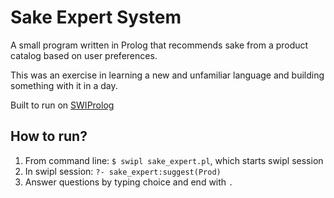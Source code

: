 # Sake Expert System

A small program written in Prolog that recommends sake from a product catalog based on user preferences.

This was an exercise in learning a new and unfamiliar language and building
something with it in a day.

Built to run on [SWIProlog](https://www.swi-prolog.org/)

## How to run?
1. From command line: `$ swipl sake_expert.pl`, which starts swipl session
2. In swipl session: `?- sake_expert:suggest(Prod)`
3. Answer questions by typing choice and end with `.`

